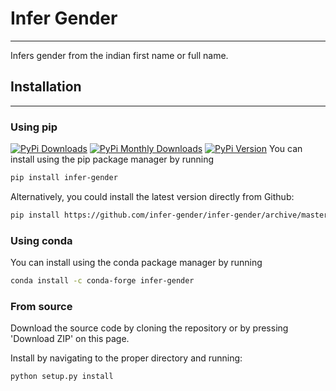 # Infer Gender
---

Infers gender from the indian first name or full name.



## Installation
---
### Using pip
[![PyPi Downloads](https://pepy.tech/badge/infer-gender)](https://pepy.tech/project/infer-gender)
[![PyPi Monthly Downloads](https://pepy.tech/badge/infer-gender/month)](https://pepy.tech/project/infer-gender/month)
[![PyPi Version](https://badge.fury.io/py/infer-gender.svg)](https://pypi.org/project/infer-gender/)
You can install using the pip package manager by running
```sh
pip install infer-gender
```

Alternatively, you could install the latest version directly from Github:
```sh
pip install https://github.com/infer-gender/infer-gender/archive/master.zip
```

### Using conda

You can install using the conda package manager by running
```sh
conda install -c conda-forge infer-gender
```
### From source

Download the source code by cloning the repository or by pressing 'Download ZIP' on this page.

Install by navigating to the proper directory and running:
```sh
python setup.py install
```

